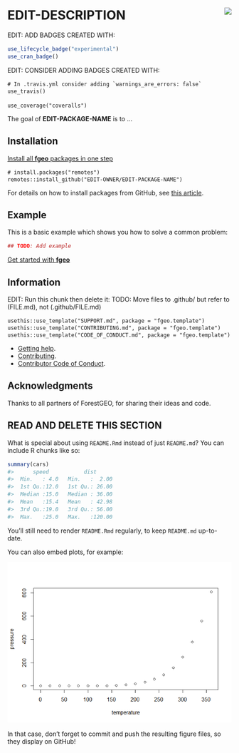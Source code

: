 
<!-- README.md is generated from README.Rmd. Please edit that file -->

# <img src="https://i.imgur.com/33dDP1P.png" align="right" height=88 /> EDIT-DESCRIPTION

EDIT: ADD BADGES CREATED WITH:

``` r
use_lifecycle_badge("experimental")
use_cran_badge()
```

EDIT: CONSIDER ADDING BADGES CREATED WITH:

    # In .travis.yml consider adding `warnings_are_errors: false`
    use_travis()
    
    use_coverage("coveralls")

The goal of **EDIT-PACKAGE-NAME** is to …

## Installation

[Install all **fgeo** packages in one
step](https://forestgeo.github.io/fgeo/index.html#installation)

    # install.packages("remotes")
    remotes::install_github("EDIT-OWNER/EDIT-PACKAGE-NAME")

For details on how to install packages from GitHub, see [this
article](https://goo.gl/dQKEeg).

## Example

This is a basic example which shows you how to solve a common problem:

``` r
## TODO: Add example
```

[Get started with
**fgeo**](https://forestgeo.github.io/fgeo/articles/fgeo.html)

## Information

EDIT: Run this chunk then delete it: TODO: Move files to .github/ but
refer to (FILE.md), not (.github/FILE.md)

    usethis::use_template("SUPPORT.md", package = "fgeo.template")
    usethis::use_template("CONTRIBUTING.md", package = "fgeo.template")
    usethis::use_template("CODE_OF_CONDUCT.md", package = "fgeo.template")

  - [Getting help](SUPPORT.md).
  - [Contributing](CONTRIBUTING.md).
  - [Contributor Code of Conduct](CODE_OF_CONDUCT.md).

## Acknowledgments

Thanks to all partners of ForestGEO, for sharing their ideas and code.

## READ AND DELETE THIS SECTION

What is special about using `README.Rmd` instead of just `README.md`?
You can include R chunks like so:

``` r
summary(cars)
#>      speed           dist       
#>  Min.   : 4.0   Min.   :  2.00  
#>  1st Qu.:12.0   1st Qu.: 26.00  
#>  Median :15.0   Median : 36.00  
#>  Mean   :15.4   Mean   : 42.98  
#>  3rd Qu.:19.0   3rd Qu.: 56.00  
#>  Max.   :25.0   Max.   :120.00
```

You’ll still need to render `README.Rmd` regularly, to keep `README.md`
up-to-date.

You can also embed plots, for example:

![](README-pressure-1.png)<!-- -->

In that case, don’t forget to commit and push the resulting figure
files, so they display on GitHub\!
